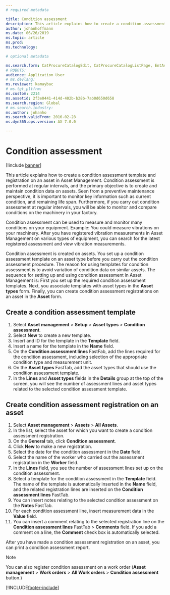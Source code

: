 ```yaml
---
# required metadata

title: Condition assessment
description: This article explains how to create a condition assessment template and registration on an asset in Asset Management.
author: johanhoffmann
ms.date: 06/26/2019
ms.topic: article
ms.prod: 
ms.technology: 

# optional metadata

ms.search.form: CatProcureCatalogEdit, CatProcureCatalogListPage, EntAssetObjectCondition, EntAssetConditionTemplate 
# ROBOTS: 
audience: Application User
# ms.devlang: 
ms.reviewer: kamaybac
# ms.tgt_pltfrm: 
ms.custom: 2214
ms.assetid: 2f3e0441-414d-402b-b28b-7ab0d650d658
ms.search.region: Global
# ms.search.industry: 
ms.author: johanho
ms.search.validFrom: 2016-02-28
ms.dyn365.ops.version: AX 7.0.0

---
```


# Condition assessment

[!include [banner](../../includes/banner.md)]

 

This article explains how to create a condition assessment template and registration on an asset in Asset Management. Condition assessment is performed at regular intervals, and the primary objective is to create and maintain condition data on assets. Seen from a preventive maintenance perspective, it is important to monitor key information such as current condition, and remaining life span. Furthermore, if you carry out condition assessment at regular intervals, you will be able to monitor and compare conditions on the machinery in your factory.

Condition assessment can be used to measure and monitor many conditions on your equipment. Example: You could measure vibrations on your machinery. After you have registered vibration measurements in Asset Management on various types of equipment, you can search for the latest registered assessment and view vibration measurements.

Condition assessment is created on assets. You set up a condition assessment template on an asset type before you carry out the condition assessment procedure. The reason for using templates for condition assessment is to avoid variation of condition data on similar assets. The sequence for setting up and using condition assessment in Asset Management is: First you set up the required condition assessment templates. Next, you associate templates with asset types in the **Asset types** form. Finally, you can create condition assessment registrations on an asset in the **Asset** form.

## Create a condition assessment template

1. Select **Asset management** > **Setup** > **Asset types** > **Condition assessment**.
2. Select **New** to create a new template.
3. Insert and ID for the template in the **Template** field.
4. Insert a name for the template in the **Name** field.
5. On the **Condition assessment lines** FastFab, add the lines required for the condition assessment, including selection of the appropriate condition type and measurement unit.
6. On the **Asset types** FastTab, add the asset types that should use the condition assessment template.
7. In the **Lines** and **Asset types** fields in the **Details** group at the top of the screen, you will see the number of assessment lines and asset types related to the selected condition assessment template.


## Create condition assessment registration on an asset

1. Select **Asset management** > **Assets** > **All Assets**.
2. In the list, select the asset for which you want to create a condition assessment registration.
3. On the **General** tab, click **Condition assessment**.
4. Click **New** to make a new registration.
5. Select the date for the condition assessment in the **Date** field.
6. Select the name of the worker who carried out the assessment registration in the **Worker** field.
7. In the **Lines** field, you see the number of assessment lines set up on the condition assessment.
8. Select a template for the condition assessment in the **Template** field. The name of the template is automatically inserted in the **Name** field, and the related registration lines are inserted on the **Condition assessment lines** FastTab.
9. You can insert notes relating to the selected condition assessment on the **Notes** FastTab.
10. For each condition assessment line, insert measurement data in the **Value** field.
11. You can insert a comment relating to the selected registration line on the **Condition assessment lines** FastTab > **Comments** field. If you add a comment on a line, the **Comment** check box is automatically selected.

After you have made a condition assessment registration on an asset, you can print a condition assessment report.

>[!NOTE]
>You can also register condition assessment on a work order (**Asset management** > **Work orders** > **All Work orders** > **Condition assessment** button.)


[!INCLUDE[footer-include](../../../includes/footer-banner.md)]